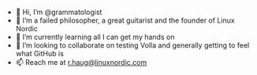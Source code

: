 - 👋 Hi, I’m @grammatologist
- 👀 I’m a failed philosopher, a great guitarist and the founder of Linux Nordic
- 🌱 I’m currently learning all I can get my hands on
- 💞️ I’m looking to collaborate on testing Volla and generally getting to feel what GitHub is
- 📫 Reach me at r.haug@linuxnordic.com

<!---
grammatologist/grammatologist is a ✨ special ✨ repository because its `README.md` (this file) appears on your GitHub profile.
You can click the Preview link to take a look at your changes.
--->
